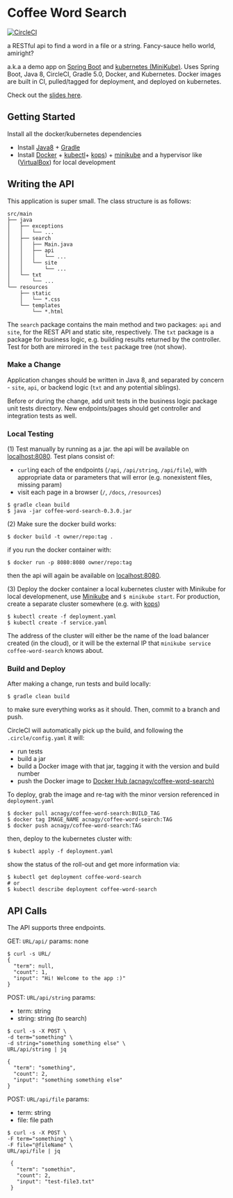 # Coffee Word Search  
[![CircleCI](https://circleci.com/gh/acnagy/coffee-word-search.svg?style=svg&circle-token=7cc52e080d42dfd58a72c980b4cff2d1dea69bc8)](https://circleci.com/gh/acnagy/coffee-word-search)

a RESTful api to find a word in a file or a string. Fancy-sauce hello world, amiright? 

a.k.a a demo app on [Spring Boot](https://spring.io) and [kubernetes (MiniKube)](https://kubernetes.io). 
Uses Spring Boot, Java 8, CircleCI, Gradle 5.0, Docker, and Kubernetes. Docker images are built in CI, pulled/tagged for deployment, and deployed on kubernetes.

Check out the [slides here](http://cs422-slides.geckoandginko.live).

## Getting Started 
 
Install all the docker/kubernetes dependencies
 - Install [Java8](https://www.oracle.com/technetwork/java/javase/overview/java8-2100321.html) + [Gradle](https://gradle.org/install/)
 - Install [Docker](https://docs.docker.com/install/) + [kubectl](https://kubernetes.io/docs/tasks/tools/install-kubectl/)+ [kops](https://kubernetes.io/docs/setup/custom-cloud/kops/)) + [minikube](https://kubernetes.io/docs/tasks/tools/install-minikube/) and a hypervisor like ([VirtualBox](https://www.virtualbox.org/wiki/Downloads)) for local development


## Writing the API
This application is super small. The class structure is as follows:

```
src/main
├── java
│   ├── exceptions
│   │   └── ...
│   ├── search
│   │   ├── Main.java
│   │   ├── api
│   │   │   └── ...
│   │   └── site
│   │       └── ...
│   └── txt
│       └── ...
└── resources
    ├── static
    │   └── *.css
    └── templates
        └── *.html
```

The `search` package contains the main method and two packages: `api` and `site`, for the REST API and static site, respectively. The `txt` package is a package for business logic, e.g. building results returned by the controller. Test for both are mirrored in the `test` package tree (not show). 

### Make a Change
Application changes should be written in Java 8, and separated by concern - `site`, `api`, or backend logic (`txt` and any potential siblings).

Before or during the change, add unit tests in the business logic package unit tests directory. New endpoints/pages should get controller and integration tests as well. 

### Local Testing
(1) Test manually by running as a jar. the api will be available on [localhost:8080](http://localhost:8080/). Test plans consist of:
 - `curl`ing each of the endpoints (`/api`, `/api/string`, `/api/file`), with appropriate data or parameters that will error (e.g. nonexistent files, missing param)
 - visit each page in a browser (`/`, `/docs`, `/resources`)

```
$ gradle clean build
$ java -jar coffee-word-search-0.3.0.jar
```

(2) Make sure the docker build works:

```
$ docker build -t owner/repo:tag .
```

if you run the docker container with:

```
$ docker run -p 8080:8080 owner/repo:tag
```
then the api will again be available on [localhost:8080](http://localhost:8080/).

(3) Deploy the docker container a local kubernetes cluster with Minikube
for local developmenent, use [Minikube](https://kubernetes.io/docs/setup/minikube/) and `$ minikube start`. 
For production, create a separate cluster somewhere (e.g. with [kops](https://kubernetes.io/docs/setup/custom-cloud/kops/))

```
$ kubectl create -f deployment.yaml
$ kubectl create -f service.yaml  
```

The address of the cluster will either be the name of the load balancer created (in the cloud), or it will be the external IP that `minikube service coffee-word-search` knows about. 


### Build and Deploy
After making a change, run tests and build locally:

```
$ gradle clean build
```
 
to make sure everything works as it should. Then, commit to a branch and push. 

CircleCI will automatically pick up the build, and following the `.circle/config.yaml` it will: 
 - run tests
 - build a jar
 - build a Docker image with that jar, tagging it with the version and build number
 - push the Docker image to [Docker Hub (acnagy/coffee-word-search)](https://cloud.docker.com/u/acnagy/repository/docker/acnagy/coffee-word-search) 

To deploy, grab the image and re-tag with the minor version referenced in `deployment.yaml`

```
$ docker pull acnagy/coffee-word-search:BUILD_TAG
$ docker tag IMAGE_NAME acnagy/coffee-word-search:TAG
$ docker push acnagy/coffee-word-search:TAG
```

then, deploy to the kubernetes cluster with:

```
$ kubectl apply -f deployment.yaml
```

show the status of the roll-out and get more information via: 

```
$ kubectl get deployment coffee-word-search
# or
$ kubectl describe deployment coffee-word-search
```

## API Calls 

The API supports three endpoints. 

GET: `URL/api/`
params: none

```
$ curl -s URL/
{
  "term": null,
  "count": 1,
  "input": "Hi! Welcome to the app :)"
}

```

POST: `URL/api/string`
params:
  - term: string
  - string: string (to search)

```
$ curl -s -X POST \
-d term="something" \
-d string="something something else" \
URL/api/string | jq

{
  "term": "something",
  "count": 2,
  "input": "something something else"
}

```

POST: `URL/api/file`
params: 
 - term: string
 - file: file path

```
$ curl -s -X POST \
-F term="something" \
-F file="@fileName" \
URL/api/file | jq

 {
   "term": "somethin",
   "count": 2,
   "input": "test-file3.txt"
 }
```
